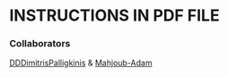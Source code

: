 # INSTRUCTIONS IN PDF FILE

### Collaborators 

[DDDimitrisPalligkinis](https://github.com/DDDimitrisPalligkinis) & [Mahjoub-Adam](https://github.com/Mahjoub-Adam)
